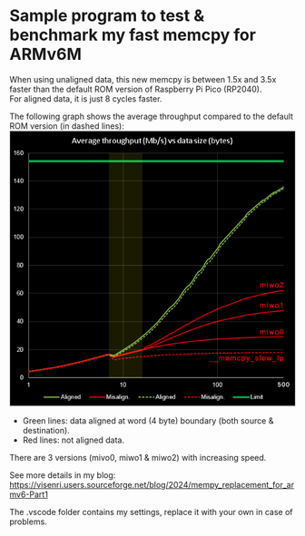 # Sample program to test & benchmark my fast memcpy for ARMv6M

When using unaligned data, this new memcpy is between 1.5x and 3.5x faster than the default ROM version of Raspberry Pi Pico (RP2040).   
For aligned data, it is just 8 cycles faster.

The following graph shows the average throughput compared to the default ROM version (in dashed lines):
![](./doc/results/memcpy_comparison_ram.png)

 - Green lines: data aligned at word (4 byte) boundary (both source & destination).
 - Red lines: not aligned data.
 
There are 3 versions (mivo0, miwo1 & miwo2) with increasing speed.

See more details in my blog: 
https://visenri.users.sourceforge.net/blog/2024/mempy_replacement_for_armv6-Part1

The .vscode folder contains my settings, replace it with your own in case of problems.

